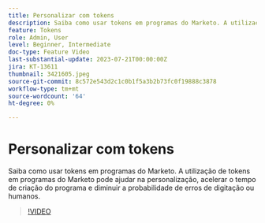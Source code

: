 ```yaml
---
title: Personalizar com tokens
description: Saiba como usar tokens em programas do Marketo. A utilização de tokens em programas do Marketo pode ajudar na personalização, acelerar o tempo de criação do programa e diminuir a probabilidade de erros de digitação ou humanos.
feature: Tokens
role: Admin, User
level: Beginner, Intermediate
doc-type: Feature Video
last-substantial-update: 2023-07-21T00:00:00Z
jira: KT-13611
thumbnail: 3421605.jpeg
source-git-commit: 8c572e543d2c1c0b1f5a3b2b73fc0f19888c3878
workflow-type: tm+mt
source-wordcount: '64'
ht-degree: 0%

---
```



# Personalizar com tokens

Saiba como usar tokens em programas do Marketo. A utilização de tokens em programas do Marketo pode ajudar na personalização, acelerar o tempo de criação do programa e diminuir a probabilidade de erros de digitação ou humanos.

>[!VIDEO](https://video.tv.adobe.com/v/3421605/?learn=on)
